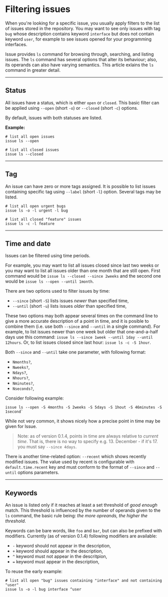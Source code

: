# Filtering issues

When you're looking for a specific issue, you usually apply filters to the list of issues
stored in the repository.
You may want to see only issues with tag `bug` whose description contains keyword
`interface` but does not contain keyword `user`, for example to see issues opened for your
programming interfaces.

Issue provides `ls` command for browsing through, searching, and listing issues.
The `ls` command has several options that alter its behaviour; also, its operands can also
have varying semantics.
This article exlains the `ls` command in greater detail.


----


## Status

All issues have a status, which is either `open` or `closed`.
This basic filter can be applied using `--open` (short `-o`) or
`--closed` (short `-c`) options.

By default, issues with both statuses are listed.

**Example:**

```
# list all open issues
issue ls --open

# list all closed issues
issue ls --closed
```


----

## Tag

An issue can have zero or more tags assigned.
It is possible to list issues containing specific tag
using `--label` (short `-l`) option.
Several tags may be listed.

```
# list all open urgent bugs
issue ls -o -l urgent -l bug

# list all closed "feature" issues
issue ls -c -l feature
```


----

## Time and date

Issues can be filtered using time periods.

For example, you may want to list all issues closed since last two weeks or
you may want to list all issues older than one month that are still open.
First command would be `issue ls --closed --since 2weeks` and
the second one would be `issue ls --open --until 1month`.

There are two options used to filter issues by time:

- `--since` (short `-S`) lists issues *newer* than specified time,
- `--until` (short `-u`) lists issues *older* than specified time,

These two options may both appear several times on the command line to give a
more accurate description of a point in time, and it is posible to combine them (i.e. use both `--since` and
`--until` in a single command).
For example, to list issues newer than one week but older that one-and-a-half days use this command:
`issue ls --since 1week --until 1day --until 12hours`.
Or, to list issues closed since last hour: `issue ls -c -S 1hour`.

Both `--since` and `--until` take one parameter, with following format:

- `Nmonths?`,
- `Nweeks?`,
- `Ndays?`,
- `Nhours?`,
- `Nminutes?`,
- `Nseconds?`,

Consider following example:

```
issue ls --open -S 4months -S 2weeks -S 5days -S 1hout -S 46minutes -S 1second`
```

While not very common, it shows nicely how a precise point in time may be given for Issue.

> Note: as of version 0.1.4, points in time are always relative to *current time*.
> That is, there is no way to specify e.g. 13. December - if it's 17. you must say `--since 4days`.

There is another time-related option: `--recent` which shows recently modified issues.
The value used by recent is configurable with `default.time.recent` key and
must conform to the format of `--since` and `--until` options parameters.


----

## Keywords

An issue is listed only if it reaches at least a set threshold of *good enough* match.
This threshold is influenced by the number of operands given to the `ls` command, the
basic rule being: *the more opreands, the higher the threshold*.

Keywords can be bare words, like `foo` and `bar`, but can also be prefixed with modifiers.
Currently (as of version 0.1.4) following modifiers are available:

- `-` keyword should not appear in the description,
- `+` keyword should appear in the description,
- `^` keyword must not appear in the descritpion,
- `=` keyword must appear in the description,

To reuse the early example:

```
# list all open "bug" issues containing "interface" and not containing "user"
issue ls -o -l bug interface ^user
```
